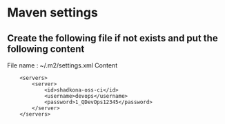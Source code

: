# Maven settings
## Create the following file if not exists and put the following content
File name : ~/.m2/settings.xml
Content

```
	<servers>
		<server>
			<id>shadkona-oss-ci</id>
			<username>devops</username>
			<password>1_QDevOps12345</password>
		</server>
	</servers>
```